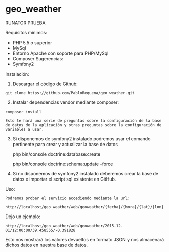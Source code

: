 # geo_weather
RUNATOR PRUEBA

Requisitos mínimos:
-	PHP 5.5 o superior
-	MySql
-	Entorno Apache con soporte para PHP/MySql
-	Composer
Sugerencias:
-	Symfony2 

Instalación:

  1.	Descargar el código de Github:
    
    git clone https://github.com/PabloRequena/geo_weather.git
    
  2.	Instalar dependencias vendor mediante composer:
    
    composer install
    
    Esto te hará una serie de preguntas sobre la configuración de la base de datos de la aplicación y otras preguntas sobre la configuración de variables a usar.

3.	Si disponemos de symfony2 instalado podremos usar el comando pertinente para crear y actualizar la base de datos
    
    php bin/console doctrine:database:create
    
    php bin/console doctrine:schema:update –force
    
4.	Si no disponemos de symfony2 instalado deberemos crear la base de datos e importar el script sql existente en GitHub.

Uso:

	Podremos probar el servicio accediendo mediante la url:
    
    http://localhost/geo_weather/web/geoweather/{fecha}/{hora}/{lat}/{lon}

  Dejo un ejemplo:
  
    http://localhost/geo_weather/web/geoweather/2015-12-01/12:00:00/39.458555/-0.391828

  Esto nos mostrará los valores devueltos en formato JSON y nos almacenará dichos datos en nuestra base de datos.
